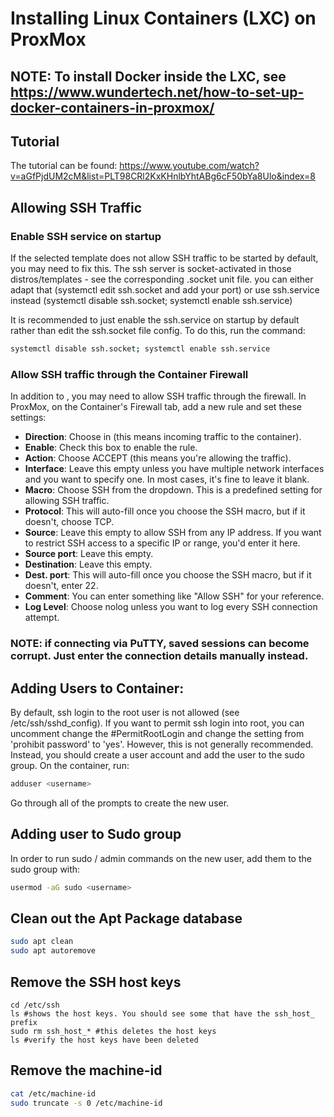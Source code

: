 # Installing Linux Containers (LXC) on ProxMox

## NOTE: To install Docker inside the LXC, see https://www.wundertech.net/how-to-set-up-docker-containers-in-proxmox/ 


## Tutorial

The tutorial can be found: https://www.youtube.com/watch?v=aGfPjdUM2cM&list=PLT98CRl2KxKHnlbYhtABg6cF50bYa8Ulo&index=8 

## Allowing SSH Traffic

### Enable SSH service on startup
If the selected template does not allow SSH traffic to be started by default, you may need to fix this. The ssh server is socket-activated in those distros/templates - see the corresponding .socket unit file. you can either adapt that (systemctl edit ssh.socket and add your port) or use ssh.service instead (systemctl disable ssh.socket; systemctl enable ssh.service)

It is recommended to just enable the ssh.service on startup by default rather than edit the ssh.socket file config. To do this, run the command:

```bash
systemctl disable ssh.socket; systemctl enable ssh.service
```
### Allow SSH traffic through the Container Firewall

In addition to , you may need to allow SSH traffic through the firewall. In ProxMox, on the Container's Firewall tab, add a new rule and set these settings:

- **Direction**: Choose in (this means incoming traffic to the container).
- **Enable**: Check this box to enable the rule.
- **Action**: Choose ACCEPT (this means you're allowing the traffic).
- **Interface**: Leave this empty unless you have multiple network interfaces and you want to specify one. In most cases, it's fine to leave it blank.
- **Macro**: Choose SSH from the dropdown. This is a predefined setting for allowing SSH traffic.
- **Protocol**: This will auto-fill once you choose the SSH macro, but if it doesn't, choose TCP.
- **Source**: Leave this empty to allow SSH from any IP address. If you want to restrict SSH access to a specific IP or range, you'd enter it here.
- **Source port**: Leave this empty.
- **Destination**: Leave this empty.
- **Dest. port**: This will auto-fill once you choose the SSH macro, but if it doesn't, enter 22.
- **Comment**: You can enter something like "Allow SSH" for your reference.
- **Log Level**: Choose nolog unless you want to log every SSH connection attempt.

### NOTE: if connecting via PuTTY, saved sessions can become corrupt. Just enter the connection details manually instead.

## Adding Users to Container:

By default, ssh login to the root user is not allowed (see /etc/ssh/sshd_config). If you want to permit ssh login into root, you can uncomment change the #PermitRootLogin and change the setting from 'prohibit password' to 'yes'. However, this is not generally recommended. Instead, you should create a user account and add the user to the sudo group. On the container, run:

```bash
adduser <username>
```

Go through all of the prompts to create the new user.

## Adding user to Sudo group
In order to run sudo / admin commands on the new user, add them to the sudo group with:

```bash
usermod -aG sudo <username>
```

## Clean out the Apt Package database

```bash
sudo apt clean
sudo apt autoremove
```

## Remove the SSH host keys
```
cd /etc/ssh
ls #shows the host keys. You should see some that have the ssh_host_ prefix
sudo rm ssh_host_* #this deletes the host keys
ls #verify the host keys have been deleted
```

## Remove the machine-id

```bash 
cat /etc/machine-id
sudo truncate -s 0 /etc/machine-id

```
